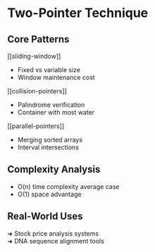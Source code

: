 # Two-Pointer Technique

## Core Patterns
[[sliding-window]] 
- Fixed vs variable size
- Window maintenance cost

[[collision-pointers]]
- Palindrome verification
- Container with most water

[[parallel-pointers]]
- Merging sorted arrays
- Interval intersections

## Complexity Analysis
- O(n) time complexity average case
- O(1) space advantage

## Real-World Uses
➜ Stock price analysis systems  
➜ DNA sequence alignment tools